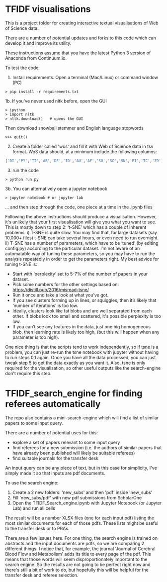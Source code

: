 
TFIDF visualisations
====================================================================

This is a project folder for creating interactive textual visualisations of Web of Science data.

There are a number of potential updates and forks to this code which can develop it and improve its utility.

These instructions assume that you have the latest Python 3 version of Anaconda from Continuum.io.

To test the code:
1. Install requirements.  Open a terminal (Mac/Linux) or command window (PC)
```
> pip install -r requirements.txt
```
1b. If you've never used nltk before, open the GUI
```
> ipython
> import nltk
> nltk.download()   # opens the GUI
```
Then download snowball stemmer and English language stopwords
```
>>> quit()
```
2. Create a folder called 'wos' and fill it with Web of Science data in tsv format. WoS data should, at a minimum include the following columns:
```python
['DI','PY','TI','AB','DE','ID','AU','AF','SO','SC','SN','EI','TC','Z9']
```

3. run the code
```
> python run.py
```
3b.  You can alternatively open a jupyter notebook
```
> jupyter notebook # or jupyter lab
```
... and then step through the code, one piece at a time in the .ipynb files

Following the above instructions should produce a visualisation.  However, it's unlikely that your first visualisation will give you what you want to see.  This is mostly down to step 2: ‘t-SNE’ which has a couple of inherent problems.
i) T-SNE is quite slow.  You may find that, for large datasets (say 10,000+ files) t-SNE can take several hours, or even need to run overnight.  
ii) T-SNE has a number of parameters, which have to be ‘tuned’ (by editing config.py) according to the particular dataset.  I’m not aware of an automatable way of tuning these parameters, so you may have to run the analysis repeatedly in order to get the parameters right.  My best advice for tuning t-SNE is:
 - Start with ‘perplexity’ set to 5-7% of the number of papers in your dataset.
 - Pick some numbers for the other settings based on: https://distill.pub/2016/misread-tsne/
 - Run it once and take a look at what you’ve got.  
  - If you see clusters forming up in lines, or squiggles, then it’s likely that ‘number of iterations’ is too low.
  - Ideally, clusters look like fat blobs and are well separated from each other.  If blobs look too small and scattered, it's possible perplexity is too low.
  - If you can’t see any features in the data, just one big homogeneous blob, then learning rate is likely too high, (but this will happen when any parameter is too high).

One nice thing is that the scripts tend to work independently, so if tsne is a problem, you can just re-run the tsne notebook with jupyter without having to run steps 0,1 again.  Once you have all the data processed, you can just tweak step 5 to get the data exactly as you want it.  Also, tsne is only required for the visualisation, so other useful outputs like the search-engine don't require this step.


TFIDF_search_engine for finding referees automatically
====================================================================

The repo also contains a mini-search-engine which will find a list of similar papers to some input query.

There are a number of potential uses for this:
- explore a set of papers relevant to some input query
- find referees for a new submission (i.e. the authors of similar papers that have already been published will likely be suitable referees)
- find suitable journals for the transfer desk

An input query can be any piece of text, but in this case for simplicity, I've simply made it so that inputs are pdf documents.  

To use the search engine:
1. Create a 2 new folders: 'new_subs' and then 'pdf' inside 'new_subs'
2. Fill 'new_subs/pdf' with new pdf submissions from ScholarOne
3. Open the TFIDF_Search_engine.ipynb with Jupyter Notebook (or Jupyter Lab) and run all cells

The result will be a number XLSX files (one for each input pdf) listing the most similar documents for each of those pdfs.  These lists might be useful to the transfer desk or to PRAs.

There are a few issues here.  For one thing, the search engine is trained on abstracts and the input documents are pdfs, so we are comparing 2 different things.  I notice that, for example, the journal 'Journal of Cerebral Blood Flow and Metabolism' adds its title to every page of the pdf.  This means that those words will seem disproportionately important to the search engine.  So the results are not going to be perfect right now and there's still a bit of work to do, but hopefully this will be helpful for the transfer desk and referee selection.

